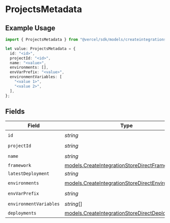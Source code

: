 # ProjectsMetadata

## Example Usage

```typescript
import { ProjectsMetadata } from "@vercel/sdk/models/createintegrationstoredirectop.js";

let value: ProjectsMetadata = {
  id: "<id>",
  projectId: "<id>",
  name: "<value>",
  environments: [],
  envVarPrefix: "<value>",
  environmentVariables: [
    "<value 1>",
    "<value 2>",
  ],
};
```

## Fields

| Field                                                                                                      | Type                                                                                                       | Required                                                                                                   | Description                                                                                                |
| ---------------------------------------------------------------------------------------------------------- | ---------------------------------------------------------------------------------------------------------- | ---------------------------------------------------------------------------------------------------------- | ---------------------------------------------------------------------------------------------------------- |
| `id`                                                                                                       | *string*                                                                                                   | :heavy_check_mark:                                                                                         | N/A                                                                                                        |
| `projectId`                                                                                                | *string*                                                                                                   | :heavy_check_mark:                                                                                         | N/A                                                                                                        |
| `name`                                                                                                     | *string*                                                                                                   | :heavy_check_mark:                                                                                         | N/A                                                                                                        |
| `framework`                                                                                                | [models.CreateIntegrationStoreDirectFramework](../models/createintegrationstoredirectframework.md)         | :heavy_minus_sign:                                                                                         | N/A                                                                                                        |
| `latestDeployment`                                                                                         | *string*                                                                                                   | :heavy_minus_sign:                                                                                         | N/A                                                                                                        |
| `environments`                                                                                             | [models.CreateIntegrationStoreDirectEnvironments](../models/createintegrationstoredirectenvironments.md)[] | :heavy_check_mark:                                                                                         | N/A                                                                                                        |
| `envVarPrefix`                                                                                             | *string*                                                                                                   | :heavy_check_mark:                                                                                         | N/A                                                                                                        |
| `environmentVariables`                                                                                     | *string*[]                                                                                                 | :heavy_check_mark:                                                                                         | N/A                                                                                                        |
| `deployments`                                                                                              | [models.CreateIntegrationStoreDirectDeployments](../models/createintegrationstoredirectdeployments.md)     | :heavy_minus_sign:                                                                                         | N/A                                                                                                        |